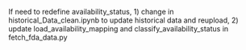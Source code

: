 If need to redefine availability_status, 1) change in historical_Data_clean.ipynb to update historical data and reupload, 2) update load_availability_mapping and classify_availability_status in fetch_fda_data.py